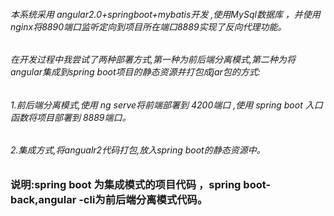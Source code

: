 ###### 本系统采用 angular2.0+springboot+mybatis开发 ,使用MySql数据库 ，并使用nginx将8890端口监听定向到项目所在端口8889实现了反向代理功能。 ######
###### 在开发过程中我尝试了两种部署方式,第一种为前后端分离模式,第二种为将angular集成到spring boot项目的静态资源并打包成jar包的方式: ######
######  1.前后端分离模式,使用 ng serve将前端部署到 4200端口 ,使用 spring boot 入口函数将项目部署到 8889端口。 ######
######  2.集成方式,将angualr2代码打包,放入spring boot的静态资源中。 ######
### 说明:spring boot 为集成模式的项目代码 ，spring boot-back,angular -cli为前后端分离模式代码。 ###
